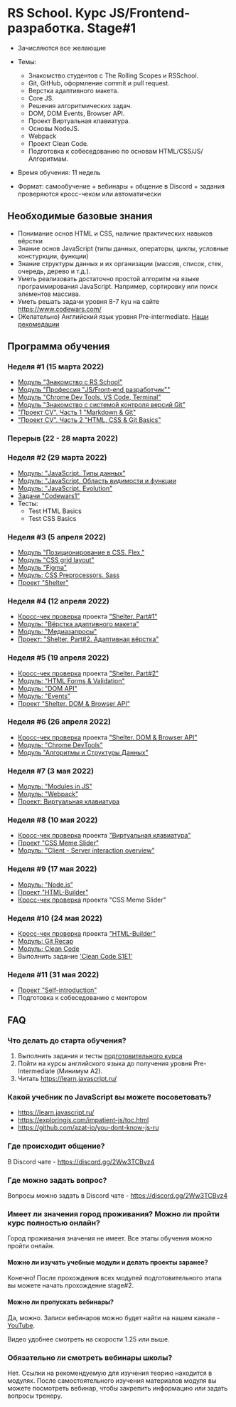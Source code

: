 # RS School. Курс JS/Frontend-разработка. Stage#1
- Зачисляются все желающие
- Темы:
    - Знакомство студентов с The Rolling Scopes и RSSchool.
    - Git, GitHub, оформление commit и pull request.
    - Верстка адаптивного макета.
    - Core JS.
    - Решения алгоритмических задач.
    - DOM, DOM Events, Browser API.
    - Проект Виртуальная клавиатура.
    - Основы NodeJS.
    - Webpack
    - Проект Clean Code.
    - Подготовка к собеседованию по основам HTML/CSS/JS/Алгоритмам.

- Время обучения: 11 недель
- Формат: самообучение + вебинары + общение в Discord + задания проверяются кросс-чеком или автоматически

## Необходимые базовые знания
- Понимание основ HTML и CSS, наличие практических навыков вёрстки
- Знание основ JavaScript (типы данных, операторы, циклы, условные констуркции, функции)
- Знание структуры данных и их организации (массив, список, стек, очередь, дерево и т.д.). 
- Уметь реализовать достаточно простой алгоритм на языке программирования JavaScript. Например, сортировку или поиск элементов массива.
- Уметь решать задачи уровня 8-7 kyu на сайте https://www.codewars.com/
- (Желательно) Английский язык уровня Pre-intermediate. [Наши рекомедации](https://github.com/rolling-scopes-school/tasks/blob/master/tasks/materials/english.md)

## Программа обучения
### Неделя #1 (15 марта 2022)
- [Модуль "Знакомство с RS School"](modules/rs-school-intro/)
- [Модуль "Профессия \"JS/Front-end разработчик\""](modules/js-fe-developer/)
- [Модуль "Chrome Dev Tools, VS Code, Terminal"](modules/basic-tools/)
- [Модуль "Знакомство с системой контроля версий Git"](modules/git/) 
- ["Проект CV". Часть 1 "Markdown & Git"](../tasks/cv/git-markdown.md)
- ["Проект CV". Часть 2 "HTML, CSS & Git Basics"](../tasks/cv/html-css-git.md)

### Перерыв (22 - 28 марта 2022)

### Неделя #2 (29 марта 2022)
- [Модуль: "JavaScript. Типы данных"](modules/js-basics/)
- [Модуль: "JavaScript. Область видимости и функции](modules/functions/) 
- [Модуль: "JavaScript. Evolution"](modules/js-evolution/)
- [Задачи "Codewars1"](../tasks/codewars/Codewars1-2022Q1.md)
- Тесты:
    - Test HTML Basics	
    - Test CSS Basics

### Неделя #3 (5 апреля 2022)
- [Модуль "Позиционирование в CSS. Flex."](modules/css-positioning/)
- [Модуль "CSS grid layout"](modules/css-grid/)
- [Модуль "Figma"](./modules/figma/)
- [Модуль: CSS Preprocessors. Sass](modules/sass/)
- [Проект "Shelter"](stream1/shelter)

### Неделя #4 (12 апреля 2022)
- [Кросс-чек проверка](https://docs.rs.school/#/cross-check-flow) проекта ["Shelter. Part#1"](stream1/shelter#неделя-1)
- [Модуль: "Вёрстка адаптивного макета"](modules/responsive-web-design/)
- [Модуль: "Медиазапросы"](modules/media-queries/)
- [Проект: "Shelter. Part#2. Адаптивная вёрстка"](stream1/shelter#неделя-2)

### Неделя #5 (19 апреля 2022)
- [Кросс-чек проверка](https://docs.rs.school/#/cross-check-flow) проекта ["Shelter. Part#2"](stream1/shelter#неделя-2)
- [Модуль: "HTML Forms & Validation"](modules/html-form/)
- [Модуль: "DOM API"](modules/dom-api/)
- [Модуль: "Events"](modules/events/)
- [Проект "Shelter. DOM & Browser API"](stream1/shelter#неделя-3)

### Неделя #6 (26 апреля 2022)
- [Кросс-чек проверка](https://docs.rs.school/#/cross-check-flow) проекта ["Shelter. DOM & Browser API"](stream1/shelter#неделя-3)
- [Модуль: "Chrome DevTools"](modules/chrome-devtools/)
- [Модуль "Алгоритмы и Структуры Данных"](modules/data-structures/)

### Неделя #7 (3 мая 2022)
- [Модуль: "Modules in JS"](modules/modules-in-js/)
- [Модуль: "Webpack"](modules/webpack/)
- [Проект: Виртуальная клавиатура](../tasks/virtual-keyboard/virtual-keyboard-en.md)

### Неделя #8 (10 мая 2022)
- [Кросс-чек проверка](https://docs.rs.school/#/cross-check-flow) проекта ["Виртуальная клавиатура"](../tasks/virtual-keyboard/virtual-keyboard-en.md)
- [Проект "CSS Meme Slider"](../tasks/css-mem-slider) 
- [Модуль: "Client - Server interaction overview"](https://github.com/rolling-scopes-school/tasks/tree/master/stage1/modules/client-server)

### Неделя #9 (17 мая 2022)
- [Модуль: "Node.js"](modules/node-materials/)
- [Проект "HTML-Builder"](modules/html-builder/)
- [Кросс-чек проверка](https://docs.rs.school/#/cross-check-flow) проекта "CSS Meme Slider"

### Неделя #10 (24 мая 2022)
- [Кросс-чек проверка](https://docs.rs.school/#/cross-check-flow) проекта ["HTML-Builder"](modules/html-builder/)
- [Модуль: Git Recap](modules/git-recap/)
- [Модуль: Clean Code](modules/clean-code/)
- Выполнить задание ['Clean Code S1E1'](modules/clean-code/clean-code-s1e1.md)

### Неделя #11 (31 мая 2022)
- [Проект "Self-introduction"](modules/self-introduction/)
- Подготовка к собеседованию с ментором

## FAQ
### Что делать до старта обучения? 
1. Выполнить задания и тесты [подготовительного курса](../stage0/)
2. Пойти на курсы английского языка до получения уровня Pre-Intermediate (Минимум A2).
3. Читать https://learn.javascript.ru/

### Какой учебник по JavaScript вы можете посоветовать?
- https://learn.javascript.ru/
- https://exploringjs.com/impatient-js/toc.html
- https://github.com/azat-io/you-dont-know-js-ru

### Где происходит общение?
В Discord чате - https://discord.gg/2Ww3TCBvz4

### Где можно задать вопрос?
Вопросы можно задать в Discord чате - https://discord.gg/2Ww3TCBvz4

### Имеет ли значения город проживания? Можно ли пройти курс полностью онлайн?
Город проживания значения не имеет. Все этапы обучения можно пройти онлайн.

#### Можно ли изучать учебные модули и делать проекты заранее?
Конечно! После прохождения всех модулей подготовительного этапа вы можете начать прохождение stage#2.

#### Можно ли пропускать вебинары?
Да, можно. Записи вебинаров можно будет найти на нашем канале - [YouTube](https://youtube.com/c/rollingscopesschool).  

Видео удобнее смотреть на скорости 1.25 или выше.

### Обязательно ли смотреть вебинары школы?
Нет. Ссылки на рекомендуемую для изучения теорию находится в модулях. После самостоятельного изучения материалов модуля вы можете посмотреть вебинар, чтобы закрепить информацию или задать вопросы тренеру.

 



